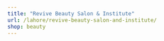 ```yaml
---
title: "Revive Beauty Salon & Institute"
url: /lahore/revive-beauty-salon-and-institute/
shop: beauty
---
```

